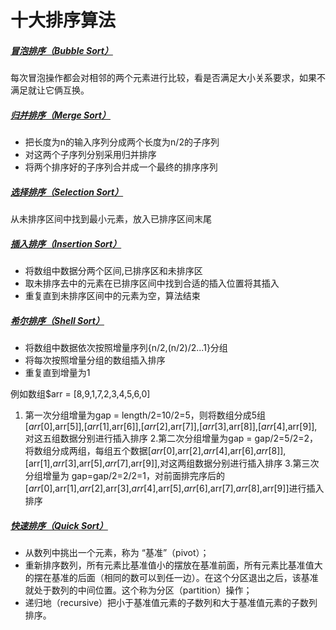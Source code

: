 # 十大排序算法
##### [冒泡排序（Bubble Sort）](https://github.com/bugooo/Sorting-Algorithm/blob/master/bubble_sort.php)
每次冒泡操作都会对相邻的两个元素进行比较，看是否满足大小关系要求，如果不满足就让它俩互换。
##### [归并排序（Merge Sort）](https://github.com/bugooo/Sorting-Algorithm/blob/master/merge_sort.php)
* 把长度为n的输入序列分成两个长度为n/2的子序列
* 对这两个子序列分别采用归并排序
* 将两个排序好的子序列合并成一个最终的排序序列
##### [选择排序（Selection Sort）](https://github.com/bugooo/Sorting-Algorithm/blob/master/selection_sort.php)
从未排序区间中找到最小元素，放入已排序区间末尾
##### [插入排序（Insertion Sort）](https://github.com/bugooo/Sorting-Algorithm/blob/master/insertion_sort.php) 
* 将数组中数据分两个区间,已排序区和未排序区
* 取未排序去中的元素在已排序区间中找到合适的插入位置将其插入
* 重复直到未排序区间中的元素为空，算法结束
##### [希尔排序（Shell Sort）](https://github.com/bugooo/Sorting-Algorithm/blob/master/shell_sort.php) 
* 将数组中数据依次按照增量序列{n/2,(n/2)/2...1}分组
* 将每次按照增量分组的数组插入排序 
* 重复直到增量为1

例如数组$arr = [8,9,1,7,2,3,4,5,6,0]
1. 第一次分组增量为gap = length/2=10/2=5，则将数组分成5组 [$arr[0],$arr[5]],[$arr[1],$arr[6]],[$arr[2],$arr[7]],[$arr[3],$arr[8]],[$arr[4],$arr[9]],对这五组数据分别进行插入排序
2.第二次分组增量为gap = gap/2=5/2=2，将数组分成两组，每组五个数据[$arr[0],$arr[2],$arr[4],$arr[6],$arr[8]],[$arr[1],$arr[3],$arr[5],$arr[7],$arr[9]],对这两组数据分别进行插入排序
3.第三次分组增量为 gap=gap/2=2/2=1，对前面排完序后的[$arr[0],$arr[1],$arr[2],$arr[3],$arr[4],$arr[5],$arr[6],$arr[7],$arr[8],$arr[9]]进行插入排序

##### [快速排序（Quick Sort）](https://github.com/bugooo/Sorting-Algorithm/blob/master/quick_sort.php) 
* 从数列中挑出一个元素，称为 “基准”（pivot）；
* 重新排序数列，所有元素比基准值小的摆放在基准前面，所有元素比基准值大的摆在基准的后面（相同的数可以到任一边）。在这个分区退出之后，该基准就处于数列的中间位置。这个称为分区（partition）操作；
* 递归地（recursive）把小于基准值元素的子数列和大于基准值元素的子数列排序。

